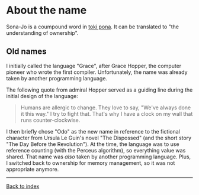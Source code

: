 # About the name

Sona-Jo is a coumpound word in [toki pona](https://tokipona.org/).  It can be
translated to "the understanding of ownership".


## Old names

I initially called the language "Grace", after Grace Hopper, the computer
pioneer who wrote the first compiler. Unfortunately, the name was already taken
by another programming language.

The following quote from admiral Hopper served as a guiding line during the
initial design of the language:

> Humans are allergic to change. They love to say, "We've always done it this
> way." I try to fight that. That's why I have a clock on my wall that runs
> counter-clockwise.

I then briefly chose "Odo" as the new name in reference to the fictional
character from Ursula Le Guin's novel "The Dispossed" (and the short story "The
Day Before the Revolution"). At the time, the language was to use reference
counting (with the Perceus algorithm), so everything value was shared. That name
was *also* taken by another programming language. Plus, I switched back to
ownership for memory management, so it was not appropriate anymore.


---
[Back to index](index.md)
